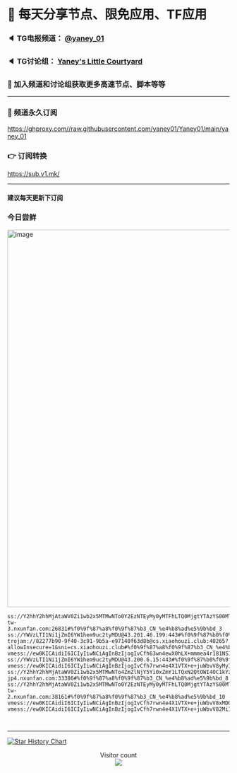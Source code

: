 # 🚀 每天分享节点、限免应用、TF应用
### 🔈 TG电报频道： [@yaney_01](https://t.me/yaney_01) 
### 🔈 TG讨论组： [Yaney's Little Courtyard](https://t.me/+caB8IkK7JvMzM2I1)
### 🔔 加入频道和讨论组获取更多高速节点、脚本等等  
***
### 🔗  频道永久订阅
   https://ghproxy.com//raw.githubusercontent.com/yaney01/Yaney01/main/yaney_01
### 👉  订阅转换
   https://sub.v1.mk/
***
#### 建议每天更新下订阅
### 今日尝鲜

<img width="854" alt="image" src="https://user-images.githubusercontent.com/53202722/233877946-82816a5a-7a7c-4e41-9523-bebccd53284d.png">

```
ss://Y2hhY2hhMjAtaWV0Zi1wb2x5MTMwNTo0Y2EzNTEyMy0yMTFhLTQ0MjgtYTAzYS00MTk1MWZmNDE2OTA@relay-tw-3.nxunfan.com:26831#%f0%9f%87%a8%f0%9f%87%b3_CN_%e4%b8%ad%e5%9b%bd_3
ss://YWVzLTI1Ni1jZmI6YW1hem9uc2tyMDU@43.201.46.199:443#%f0%9f%87%b0%f0%9f%87%b7_KR_%e9%9f%a9%e5%9b%bd_115
trojan://82277b90-9f40-3c91-9b5a-e97140f63d8b@cs.xiaohouzi.club:40265?allowInsecure=1&sni=cs.xiaohouzi.club#%f0%9f%87%a8%f0%9f%87%b3_CN_%e4%b8%ad%e5%9b%bd_145
vmess://ew0KICAidiI6ICIyIiwNCiAgInBzIjogIvCfh63wn4ewX0hLX+mmmea4r181NSIsDQogICJhZGQiOiAiaGs0LmFmNDljNGU0YzJlZi5zYW5mZW4wMDQubWUiLA0KICAicG9ydCI6ICI0NDMiLA0KICAiaWQiOiAiZmE1MmNjOGYtZTY0OC00OTZiLWE5YjYtOWE0Zjk4MjgyOWExIiwNCiAgImFpZCI6ICIwIiwNCiAgInNjeSI6ICJhdXRvIiwNCiAgIm5ldCI6ICJ3cyIsDQogICJ0eXBlIjogIm5vbmUiLA0KICAiaG9zdCI6ICJ3d3cubWljcm9zb2Z0LmNvbSIsDQogICJwYXRoIjogIi96aC1jbiIsDQogICJ0bHMiOiAidGxzIiwNCiAgInNuaSI6ICIiDQp9
ss://YWVzLTI1Ni1jZmI6YW1hem9uc2tyMDU@43.200.6.15:443#%f0%9f%87%b0%f0%9f%87%b7_KR_%e9%9f%a9%e5%9b%bd_114
vmess://ew0KICAidiI6ICIyIiwNCiAgInBzIjogIvCfh7rwn4e4X1VTX+e+juWbvV8yMyIsDQogICJhZGQiOiAiY2Yubm9hcmllcy5kZSIsDQogICJwb3J0IjogIjQ0MyIsDQogICJpZCI6ICI2ZjFkOTY4ZS03ZjQxLTQxZmQtOTMxZC03M2NmMzVhOWYyNmIiLA0KICAiYWlkIjogIjAiLA0KICAic2N5IjogImF1dG8iLA0KICAibmV0IjogIndzIiwNCiAgInR5cGUiOiAibm9uZSIsDQogICJob3N0IjogImRlZGlwYXRoLmlpaW8ud2lraSIsDQogICJwYXRoIjogIi9hcmllcz9lZD0yMDQ4IiwNCiAgInRscyI6ICJ0bHMiLA0KICAic25pIjogIiINCn0=
ss://Y2hhY2hhMjAtaWV0Zi1wb2x5MTMwNTo4ZmZlNjY5Yi0xZmY1LTQxN2QtOWI4OC1kYzFhMTA4ZjgyMzg@relay-jp4.nxunfan.com:33386#%f0%9f%87%a8%f0%9f%87%b3_CN_%e4%b8%ad%e5%9b%bd_8
ss://Y2hhY2hhMjAtaWV0Zi1wb2x5MTMwNTo0Y2EzNTEyMy0yMTFhLTQ0MjgtYTAzYS00MTk1MWZmNDE2OTA@relay-tw-2.nxunfan.com:38161#%f0%9f%87%a8%f0%9f%87%b3_CN_%e4%b8%ad%e5%9b%bd_10
vmess://ew0KICAidiI6ICIyIiwNCiAgInBzIjogIvCfh7rwn4e4X1VTX+e+juWbvV8xMDQiLA0KICAiYWRkIjogImNmLm5vYXJpZXMuZGUiLA0KICAicG9ydCI6ICIyMDUyIiwNCiAgImlkIjogIjZmMWQ5NjhlLTdmNDEtNDFmZC05MzFkLTczY2YzNWE5ZjI2YiIsDQogICJhaWQiOiAiMCIsDQogICJzY3kiOiAiYXV0byIsDQogICJuZXQiOiAid3MiLA0KICAidHlwZSI6ICJub25lIiwNCiAgImhvc3QiOiAic2N3LW5sLmlpaW8ud2lraSIsDQogICJwYXRoIjogIi9hcmllcz9lZD0yMDQ4IiwNCiAgInRscyI6ICIiLA0KICAic25pIjogIiINCn0=
vmess://ew0KICAidiI6ICIyIiwNCiAgInBzIjogIvCfh7rwn4e4X1VTX+e+juWbvV82MiIsDQogICJhZGQiOiAiY2Yubm9hcmllcy5kZSIsDQogICJwb3J0IjogIjgwODAiLA0KICAiaWQiOiAiNmYxZDk2OGUtN2Y0MS00MWZkLTkzMWQtNzNjZjM1YTlmMjZiIiwNCiAgImFpZCI6ICIwIiwNCiAgInNjeSI6ICJhdXRvIiwNCiAgIm5ldCI6ICJ3cyIsDQogICJ0eXBlIjogIm5vbmUiLA0KICAiaG9zdCI6ICJidXl2bS5paWlvLndpa2kiLA0KICAicGF0aCI6ICIvYXJpZXM/ZWQ9MjA0OCIsDQogICJ0bHMiOiAiIiwNCiAgInNuaSI6ICIiDQp9



```

***

[![Star History Chart](https://api.star-history.com/svg?repos=yaney01/Yaney01&type=Date)](https://star-history.com/#yaney01/Yaney01&Date)


<p align="center"> 
  Visitor count<br>
  <img src="https://profile-counter.glitch.me/yaney01/count.svg" />
</p>
